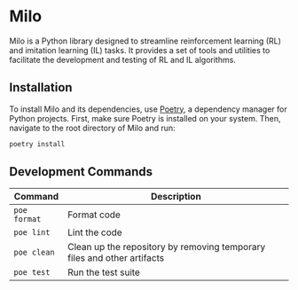 # Milo

Milo is a Python library designed to streamline reinforcement learning (RL) and imitation learning (IL) tasks. It provides a set of tools and utilities to facilitate the development and testing of RL and IL algorithms.


## Installation

To install Milo and its dependencies, use [Poetry](https://python-poetry.org/), a dependency manager for Python projects. First, make sure Poetry is installed on your system. Then, navigate to the root directory of Milo and run:

```bash
poetry install
```

## Development Commands

| Command          | Description                                                                |
|------------------|----------------------------------------------------------------------------|
| `poe format`     | Format code                                                                |
| `poe lint`       | Lint the code                                                              |
| `poe clean`      | Clean up the repository by removing temporary files and other artifacts    |
| `poe test`       | Run the test suite                                                         |
